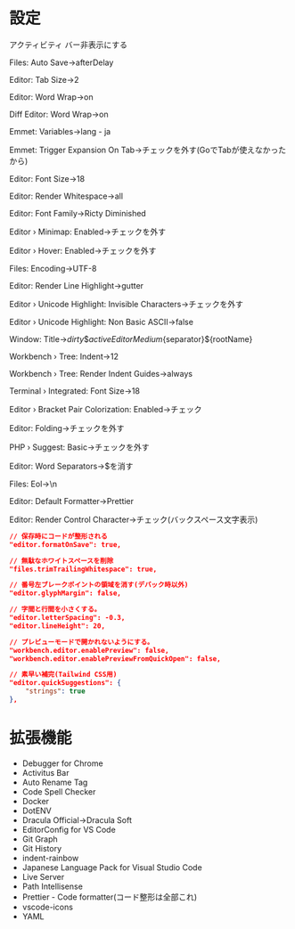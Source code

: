 # 設定

アクティビティ バー非表示にする

Files: Auto Save->afterDelay

Editor: Tab Size->2

Editor: Word Wrap->on

Diff Editor: Word Wrap->on

Emmet: Variables->lang - ja

Emmet: Trigger Expansion On Tab->チェックを外す(GoでTabが使えなかったから)

Editor: Font Size->18

Editor: Render Whitespace->all

Editor: Font Family->Ricty Diminished

Editor › Minimap: Enabled->チェックを外す

Editor › Hover: Enabled->チェックを外す

Files: Encoding->UTF-8

Editor: Render Line Highlight->gutter

Editor › Unicode Highlight: Invisible Characters->チェックを外す

Editor › Unicode Highlight: Non Basic ASCII->false

Window: Title->${dirty}\${activeEditorMedium}${separator}${rootName}

Workbench › Tree: Indent->12

Workbench › Tree: Render Indent Guides->always

Terminal › Integrated: Font Size->18

Editor › Bracket Pair Colorization: Enabled->チェック

Editor: Folding->チェックを外す

PHP › Suggest: Basic->チェックを外す

Editor: Word Separators->$を消す

Files: Eol→\n

Editor: Default Formatter->Prettier

Editor: Render Control Character->チェック(バックスペース文字表示)

```json
// 保存時にコードが整形される
"editor.formatOnSave": true,

// 無駄なホワイトスペースを削除
"files.trimTrailingWhitespace": true,

// 番号左ブレークポイントの領域を消す(デバック時以外)
"editor.glyphMargin": false,

// 字間と行間を小さくする。
"editor.letterSpacing": -0.3,
"editor.lineHeight": 20,

// プレビューモードで開かれないようにする。
"workbench.editor.enablePreview": false,
"workbench.editor.enablePreviewFromQuickOpen": false,

// 素早い補完(Tailwind CSS用)
"editor.quickSuggestions": {
	"strings": true
},
```

# 拡張機能

- Debugger for Chrome
- Activitus Bar
- Auto Rename Tag
- Code Spell Checker
- Docker
- DotENV
- Dracula Official->Dracula Soft
- EditorConfig for VS Code
- Git Graph
- Git History
- indent-rainbow
- Japanese Language Pack for Visual Studio Code
- Live Server
- Path Intellisense
- Prettier - Code formatter(コード整形は全部これ)
- vscode-icons
- YAML
